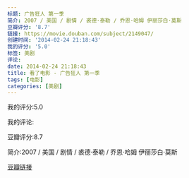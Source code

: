 ```yaml
---
标题: 广告狂人 第一季
简介: 2007 / 美国 / 剧情 / 裘德·泰勒 / 乔恩·哈姆 伊丽莎白·莫斯
豆瓣评分: '8.7'
链接: https://movie.douban.com/subject/2149047/
创建时间: '2014-02-24 21:18:43'
我的评分: '5.0'
标签: 美剧
评论:
date: 2014-02-24 21:18:43
title: 看了电影 - 广告狂人 第一季
tags: [电影]
categories: [美剧]
---
```


我的评分:5.0

我的评论:

豆瓣评分:8.7

简介:2007 / 美国 / 剧情 / 裘德·泰勒 / 乔恩·哈姆 伊丽莎白·莫斯

[豆瓣链接](https://movie.douban.com/subject/2149047/)


